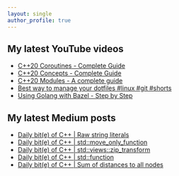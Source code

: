 ```yaml
---
layout: single
author_profile: true
---
```


## My latest YouTube videos

<ul>
<!--START_SECTION:youtube-->
<li><a href="https://www.youtube.com/watch?v=w-dmOHhBX9o">C++20 Coroutines - Complete Guide</a></li>
<li><a href="https://www.youtube.com/watch?v=1So7onMFxJM">C++20 Concepts  - Complete Guide</a></li>
<li><a href="https://www.youtube.com/watch?v=WRCwciJ5MTE">C++20 Modules - A complete guide</a></li>
<li><a href="https://www.youtube.com/watch?v=LHrB4TcU1JM">Best way to manage your dotfiles #linux #git #shorts</a></li>
<li><a href="https://www.youtube.com/watch?v=mXLrk0ipwz4">Using Golang with Bazel - Step by Step</a></li>
<!--END_SECTION:youtube-->
</ul>

## My latest Medium posts

<ul>
<!--START_SECTION:medium-->
<li><a href="https://medium.com/@simontoth/daily-bit-e-of-c-raw-string-literals-238b86832325?source=rss-1e1de1006a93------2">Daily bit(e) of C++ | Raw string literals</a></li>
<li><a href="https://medium.com/@simontoth/daily-bit-e-of-c-std-move-only-function-26c5e5c8bf16?source=rss-1e1de1006a93------2">Daily bit(e) of C++ | std::move_only_function</a></li>
<li><a href="https://medium.com/@simontoth/daily-bit-e-of-c-std-views-zip-transform-df28b1ff4718?source=rss-1e1de1006a93------2">Daily bit(e) of C++ | std::views::zip_transform</a></li>
<li><a href="https://medium.com/@simontoth/daily-bit-e-of-c-std-function-a8ad353d6ae1?source=rss-1e1de1006a93------2">Daily bit(e) of C++ | std::function</a></li>
<li><a href="https://medium.com/@simontoth/daily-bit-e-of-c-sum-of-distances-to-all-nodes-1f84dd82183?source=rss-1e1de1006a93------2">Daily bit(e) of C++ | Sum of distances to all nodes</a></li>
<!--END_SECTION:medium-->
</ul>
